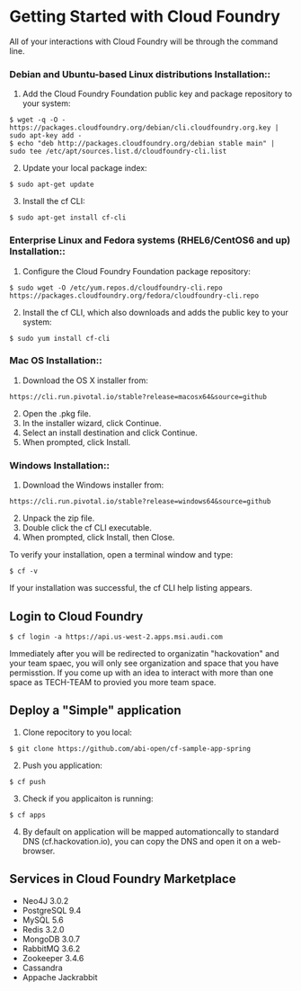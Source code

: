 # Getting Started with Cloud Foundry

All of your interactions with Cloud Foundry will be through the command line. 

### Debian and Ubuntu-based Linux distributions Installation::

1. Add the Cloud Foundry Foundation public key and package repository to your system:
```
$ wget -q -O - https://packages.cloudfoundry.org/debian/cli.cloudfoundry.org.key | sudo apt-key add -
$ echo "deb http://packages.cloudfoundry.org/debian stable main" | sudo tee /etc/apt/sources.list.d/cloudfoundry-cli.list
```
2. Update your local package index:
```
$ sudo apt-get update
```
3. Install the cf CLI:
```
$ sudo apt-get install cf-cli
```

### Enterprise Linux and Fedora systems (RHEL6/CentOS6 and up) Installation::

1. Configure the Cloud Foundry Foundation package repository:
```
$ sudo wget -O /etc/yum.repos.d/cloudfoundry-cli.repo https://packages.cloudfoundry.org/fedora/cloudfoundry-cli.repo
```
2. Install the cf CLI, which also downloads and adds the public key to your system:
```
$ sudo yum install cf-cli
```

### Mac OS Installation::

1. Download the OS X installer from: 
```
https://cli.run.pivotal.io/stable?release=macosx64&source=github
```
2. Open the .pkg file.
3. In the installer wizard, click Continue.
4. Select an install destination and click Continue.
5. When prompted, click Install.


### Windows Installation::

1. Download the Windows installer from: 
```
https://cli.run.pivotal.io/stable?release=windows64&source=github
```
2. Unpack the zip file.
3. Double click the cf CLI executable.
4. When prompted, click Install, then Close.


To verify your installation, open a terminal window and type:
```
$ cf -v
```
If your installation was successful, the cf CLI help listing appears.


## Login to Cloud Foundry
```
$ cf login -a https://api.us-west-2.apps.msi.audi.com
```

Immediately after you will be redirected to organizatin "hackovation" and your team spaec, you will only see organization and space that you have permisstion. If you come up with an idea to interact with more than one space as TECH-TEAM to provied you more team space. 


## Deploy a "Simple" application

1. Clone repocitory to you local:
```
$ git clone https://github.com/abi-open/cf-sample-app-spring
```
2. Push you application:
```
$ cf push
```
3. Check if you applicaiton is running:
```
$ cf apps
```
4. By default on application will be mapped automationcally to standard DNS (cf.hackovation.io), you can copy the DNS and open it on a web-browser.  

## Services in Cloud Foundry Marketplace
* Neo4J 3.0.2
* PostgreSQL 9.4
* MySQL 5.6
* Redis 3.2.0
* MongoDB 3.0.7
* RabbitMQ 3.6.2
* Zookeeper 3.4.6
* Cassandra
* Appache Jackrabbit
